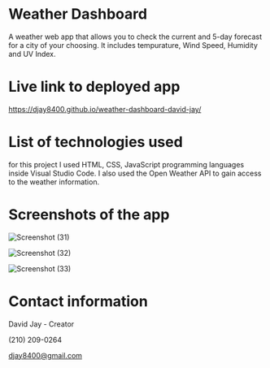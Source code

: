 # Weather Dashboard
A weather web app that allows you to check the current and 5-day forecast for a city of your choosing. It includes tempurature, Wind Speed, Humidity and UV Index.

# Live link to deployed app
https://djay8400.github.io/weather-dashboard-david-jay/

# List of technologies used
for this project I used HTML, CSS, JavaScript programming languages inside Visual Studio Code. I also used the Open Weather API to gain access to the weather information.

# Screenshots of the app
![Screenshot (31)](https://user-images.githubusercontent.com/87350309/134252659-c71ad3c4-98f4-4404-b945-12446dbdf2b5.png)

![Screenshot (32)](https://user-images.githubusercontent.com/87350309/134252732-d872541b-71d4-4530-a629-b6411a286826.png)

![Screenshot (33)](https://user-images.githubusercontent.com/87350309/134252753-bf4647c9-95a3-427b-9376-5b1b67abdb3d.png)

# Contact information
David Jay - Creator

(210) 209-0264

djay8400@gmail.com
